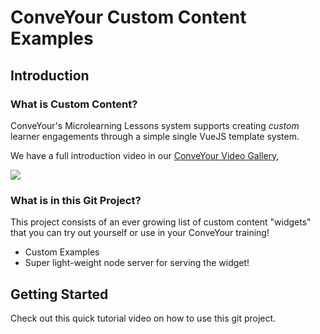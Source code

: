 # ConveYour Custom Content Examples

## Introduction

### What is Custom Content? 
ConveYour's Microlearning Lessons system supports creating *custom* learner engagements through a simple single VueJS template system. 

We have a full introduction video in our [ConveYour Video Gallery](https://about.conveyour.com/videos/custom-content),

![](https://p194.p3.n0.cdn.getcloudapp.com/items/yAu0Ezbk/be271db7-2918-4118-b9ec-055ea91f81b5.jpg?v=d2c333564637e9aceb4606596995f5e3)

### What is in this Git Project?

This project consists of an ever growing list of custom content "widgets" that you can try out yourself or use in your ConveYour training! 

- Custom Examples
- Super light-weight node server for serving the widget!

## Getting Started

Check out this quick tutorial video on how to use this git project. 
